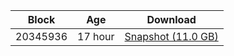 |     Block   |     Age     |   Download  |
| ----------- | ----------- | ----------- |
|   20345936   |  17 hour | [Snapshot (11.0 GB)](https://s3.eu-central-1.amazonaws.com/w3coins.io/snapshots/band-mainnet/band_snapsot_latest.tar.lz4)  |
